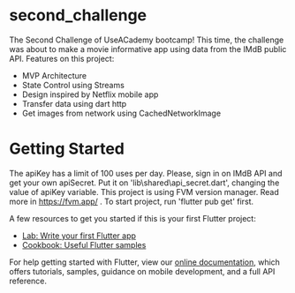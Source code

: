 # second_challenge

The Second Challenge of UseACademy bootcamp! This time, the challenge was about to make a movie informative app using data from the IMdB public API.
Features on this project:
- MVP Architecture
- State Control using Streams
- Design inspired by Netflix mobile app
- Transfer data using dart http
- Get images from network using CachedNetworkImage

# Getting Started

The apiKey has a limit of 100 uses per day. Please, sign in on IMdB API and get your own apiSecret. Put it on 'lib\shared\api_secret.dart', changing the value of apiKey variable.
This project is using FVM version manager. Read more in https://fvm.app/ .
To start project, run 'flutter pub get' first.

A few resources to get you started if this is your first Flutter project:

- [Lab: Write your first Flutter app](https://flutter.dev/docs/get-started/codelab)
- [Cookbook: Useful Flutter samples](https://flutter.dev/docs/cookbook)

For help getting started with Flutter, view our
[online documentation](https://flutter.dev/docs), which offers tutorials,
samples, guidance on mobile development, and a full API reference.
